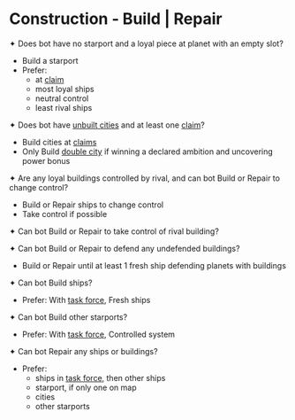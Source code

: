 # Construction - Build | Repair

✦ Does bot have no starport and a loyal piece at planet with an empty slot?

- Build a starport
- Prefer:
	- at <ins>claim</ins>
	- most loyal ships
	- neutral control
	- least rival ships

✦ Does bot have <ins>unbuilt cities</ins> and at least one <ins>claim</ins>?

- Build cities at <ins>claims</ins>
- Only Build <ins>double city</ins> if winning a declared ambition and uncovering power bonus

✦ Are any loyal buildings controlled by rival, and can bot Build or Repair to change control?

- Build or Repair ships to change control
- Take control if possible

✦ Can bot Build or Repair to take control of rival building?

✦ Can bot Build or Repair to defend any undefended buildings?

- Build or Repair until at least 1 fresh ship defending planets with buildings

✦ Can bot Build ships?

- Prefer: With <ins>task force</ins>, Fresh ships

✦ Can bot Build other starports?

- Prefer: With <ins>task force</ins>, Controlled system

✦ Can bot Repair any ships or buildings?

- Prefer:
	- ships in <ins>task force</ins>, then other ships
	- starport, if only one on map
	- cities
	- other starports

<div class="pagebreak"> </div>
